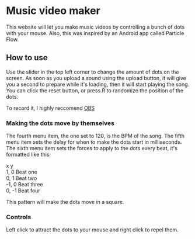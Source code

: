 # Music video maker

This website will let you make music videos by controlling a bunch of dots with your mouse. Also, this was inspired by an Android app called Particle Flow.

## How to use

Use the slider in the top left corner to change the amount of dots on the screen.
As soon as you upload a sound using the upload button, it will give you a second to prepare while it's loading, then it will start playing the song. You can click the reset button, or press R to randomize the position of the dots.

To record it, I highly reccomend [OBS](https://obsproject.com/)

### Making the dots move by themselves

The fourth menu item, the one set to 120, is the BPM of the song. The fifth menu item sets the delay for when to make the dots start in milliseconds. The sixth menu item sets the forces to apply to the dots every beat, it's formatted like this:

x   y<br>
1, 0  Beat one<br>
0, 1  Beat two<br>
-1, 0 Beat three<br>
0, -1 Beat four<br>

This pattern will make the dots move in a square.

### Controls

Left click to attract the dots to your mouse and right click to repel them.

